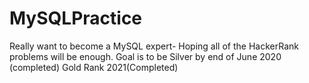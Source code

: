 # MySQLPractice

Really want to become a  MySQL expert- Hoping all of the HackerRank problems will be enough. Goal is to be Silver by end of June 2020 (completed)
Gold Rank 2021(Completed) 
